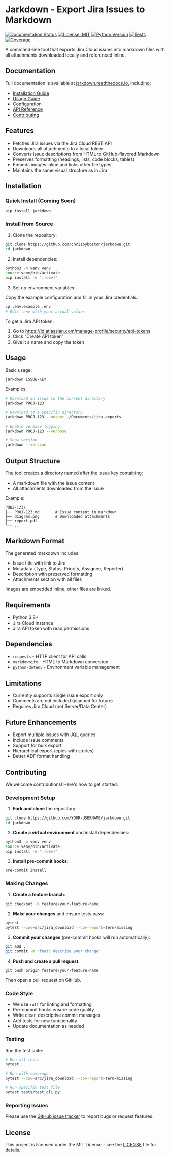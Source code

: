 # Jarkdown - Export Jira Issues to Markdown

[![Documentation Status](https://readthedocs.org/projects/jarkdown/badge/?version=latest)](https://jarkdown.readthedocs.io/en/latest/?badge=latest)
[![License: MIT](https://img.shields.io/badge/License-MIT-yellow.svg)](https://opensource.org/licenses/MIT)
[![Python Version](https://img.shields.io/badge/python-3.8%2B-blue)](https://www.python.org/downloads/)
[![Tests](https://img.shields.io/badge/tests-passing-brightgreen)](https://github.com/chrisbyboston/jarkdown/actions)
[![Coverage](https://img.shields.io/badge/coverage-87%25-green)](https://github.com/chrisbyboston/jarkdown/actions)

A command-line tool that exports Jira Cloud issues into markdown files with all attachments downloaded locally and referenced inline.

## Documentation

Full documentation is available at [jarkdown.readthedocs.io](https://jarkdown.readthedocs.io/), including:

- [Installation Guide](https://jarkdown.readthedocs.io/en/latest/installation.html)
- [Usage Guide](https://jarkdown.readthedocs.io/en/latest/usage.html)
- [Configuration](https://jarkdown.readthedocs.io/en/latest/configuration.html)
- [API Reference](https://jarkdown.readthedocs.io/en/latest/api_reference.html)
- [Contributing](https://jarkdown.readthedocs.io/en/latest/contributing.html)

## Features

- Fetches Jira issues via the Jira Cloud REST API
- Downloads all attachments to a local folder
- Converts issue descriptions from HTML to GitHub-flavored Markdown
- Preserves formatting (headings, lists, code blocks, tables)
- Embeds images inline and links other file types
- Maintains the same visual structure as in Jira

## Installation

### Quick Install (Coming Soon)
```bash
pip install jarkdown
```

### Install from Source

1. Clone the repository:
```bash
git clone https://github.com/chrisbyboston/jarkdown.git
cd jarkdown
```

2. Install dependencies:
```bash
python3 -m venv venv
source venv/bin/activate
pip install -e ".[dev]"
```

3. Set up environment variables:

Copy the example configuration and fill in your Jira credentials:
```bash
cp .env.example .env
# Edit .env with your actual values
```

To get a Jira API token:
1. Go to https://id.atlassian.com/manage-profile/security/api-tokens
2. Click "Create API token"
3. Give it a name and copy the token

## Usage

Basic usage:
```bash
jarkdown ISSUE-KEY
```

Examples:
```bash
# Download an issue to the current directory
jarkdown PROJ-123

# Download to a specific directory
jarkdown PROJ-123 --output ~/Documents/jira-exports

# Enable verbose logging
jarkdown PROJ-123 --verbose

# Show version
jarkdown --version
```

## Output Structure

The tool creates a directory named after the issue key containing:
- A markdown file with the issue content
- All attachments downloaded from the issue

Example:
```
PROJ-123/
├── PROJ-123.md       # Issue content in markdown
├── diagram.png       # Downloaded attachments
├── report.pdf
└── ...
```

## Markdown Format

The generated markdown includes:
- Issue title with link to Jira
- Metadata (Type, Status, Priority, Assignee, Reporter)
- Description with preserved formatting
- Attachments section with all files

Images are embedded inline, other files are linked.

## Requirements

- Python 3.8+
- Jira Cloud instance
- Jira API token with read permissions

## Dependencies

- `requests` - HTTP client for API calls
- `markdownify` - HTML to Markdown conversion
- `python-dotenv` - Environment variable management

## Limitations

- Currently supports single issue export only
- Comments are not included (planned for future)
- Requires Jira Cloud (not Server/Data Center)

## Future Enhancements

- Export multiple issues with JQL queries
- Include issue comments
- Support for bulk export
- Hierarchical export (epics with stories)
- Better ADF format handling

## Contributing

We welcome contributions! Here's how to get started:

### Development Setup

1. **Fork and clone** the repository:
```bash
git clone https://github.com/YOUR-USERNAME/jarkdown.git
cd jarkdown
```

2. **Create a virtual environment** and install dependencies:
```bash
python3 -m venv venv
source venv/bin/activate
pip install -e ".[dev]"
```

3. **Install pre-commit hooks**:
```bash
pre-commit install
```

### Making Changes

1. **Create a feature branch**:
```bash
git checkout -b feature/your-feature-name
```

2. **Make your changes** and ensure tests pass:
```bash
pytest
pytest --cov=src/jira_download --cov-report=term-missing
```

3. **Commit your changes** (pre-commit hooks will run automatically):
```bash
git add .
git commit -m "feat: describe your change"
```

4. **Push and create a pull request**:
```bash
git push origin feature/your-feature-name
```

Then open a pull request on GitHub.

### Code Style

- We use `ruff` for linting and formatting
- Pre-commit hooks ensure code quality
- Write clear, descriptive commit messages
- Add tests for new functionality
- Update documentation as needed

### Testing

Run the test suite:
```bash
# Run all tests
pytest

# Run with coverage
pytest --cov=src/jira_download --cov-report=term-missing

# Run specific test file
pytest tests/test_cli.py
```

### Reporting Issues

Please use the [GitHub issue tracker](https://github.com/chrisbyboston/jarkdown/issues) to report bugs or request features.

## License

This project is licensed under the MIT License - see the [LICENSE](LICENSE) file for details.

